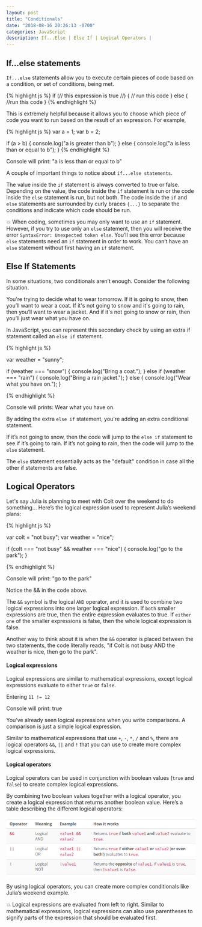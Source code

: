 ```yaml
---
layout: post
title: "Conditionals"
date: "2018-08-16 20:26:13 -0700"
categories: JavaScript
description: If...Else | Else If | Logical Operators |
---
```


## If...else statements

`If...else` statements allow you to execute certain pieces of code based on a condition, or set of conditions, being met.

{% highlight js %}
  if (// this expression is true //) {
    // run this code
  } else {
    //run this code
  }
{% endhighlight %}

This is extremely helpful because it allows you to choose which piece of code you want to run based on the result of an expression. For example,

{% highlight js %}
  var a = 1;
  var b = 2;

  if (a > b) {
    console.log("a is greater than b");
  } else {
    console.log("a is less than or equal to b");
  }
{% endhighlight %}


Console will print: "a is less than or equal to b"

A couple of important things to notice about `if...else statements`.

The value inside the `if` statement is always converted to true or false. Depending on the value, the code inside the `if` statement is run or the code inside the `else` statement is run, but not both. The code inside the `if` and `else` statements are surrounded by curly braces `{...}` to separate the conditions and indicate which code should be run.

💥 When coding, sometimes you may only want to use an `if` statement. However, if you try to use only an `else` statement, then you will receive the error `SyntaxError: Unexpected token else`. You’ll see this error because `else` statements need an `if` statement in order to work. You can’t have an `else` statement without first having an `if` statement.

## Else If Statements

In some situations, two conditionals aren’t enough. Consider the following situation.

You're trying to decide what to wear tomorrow. If it is going to snow, then you’ll want to wear a coat. If it's not going to snow and it's going to rain, then you’ll want to wear a jacket. And if it's not going to snow or rain, then you’ll just wear what you have on.

In JavaScript, you can represent this secondary check by using an extra if statement called an `else if` statement.

{% highlight js %}

  var weather = "sunny";

  if (weather === "snow") {
    console.log("Bring a coat.");
  } else if (weather === "rain") {
    console.log("Bring a rain jacket.");
  } else {
    console.log("Wear what you have on.");
  }

{% endhighlight %}

Console will prints: Wear what you have on.

By adding the extra `else if` statement, you're adding an extra conditional statement.

If it’s not going to snow, then the code will jump to the `else if` statement to see if it’s going to rain. If it’s not going to rain, then the code will jump to the `else` statement.

The `else` statement essentially acts as the "default" condition in case all the other if statements are false.

## Logical Operators

Let's say Julia is planning to meet with Colt over the weekend to do something... Here’s the logical expression used to represent Julia’s weekend plans:

{% highlight js %}

  var colt = "not busy";
  var weather = "nice";

  if (colt === "not busy" && weather === "nice") {
    console.log("go to the park");
  }

{% endhighlight %}

Console will print: "go to the park"

Notice the && in the code above.

The `&&` symbol is the logical `AND` operator, and it is used to combine two logical expressions into one larger logical expression. If `both` smaller expressions are true, then the entire expression evaluates to true. If `either one` of the smaller expressions is false, then the whole logical expression is false.

Another way to think about it is when the `&&` operator is placed between the two statements, the code literally reads, "if Colt is not busy AND the weather is nice, then go to the park".

#### Logical expressions

Logical expressions are similar to mathematical expressions, except logical expressions evaluate to either `true` or `false`.

Entering `11 != 12`

Console will print: true

You’ve already seen logical expressions when you write comparisons. A comparison is just a simple logical expression.

Similar to mathematical expressions that use `+`, `-`, `*`, `/` and `%`, there are logical operators `&&`, `||` and `!` that you can use to create more complex logical expressions.

#### Logical operators

Logical operators can be used in conjunction with boolean values (`true` and `false`) to create complex logical expressions.

By combining two boolean values together with a logical operator, you create a logical expression that returns another boolean value. Here’s a table describing the different logical operators:

![Operators](/pic/operators.PNG)

By using logical operators, you can create more complex conditionals like Julia’s weekend example.

💥 Logical expressions are evaluated from left to right. Similar to mathematical expressions, logical expressions can also use parentheses to signify parts of the expression that should be evaluated first.
